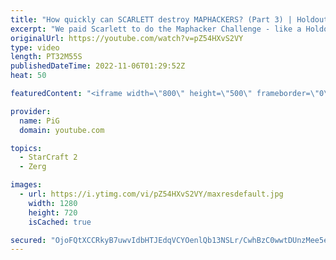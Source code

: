 ```yaml
---
title: "How quickly can SCARLETT destroy MAPHACKERS? (Part 3) | Holdout Challenge - StarCraft 2"
excerpt: "We paid Scarlett to do the Maphacker Challenge - like a Holdout Challenge, but noobs now have MAPHACKS!  Holdout Challenge Playlist: https://www.youtube.com/playlist?list=PLFUDU8AOevUeFDpQtPEfczemYCea_nT3j -- 🐷 Second Channel for Learning Resources: https://www.youtube.com/c/PiGRandom 🐷 Third Channel"
originalUrl: https://youtube.com/watch?v=pZ54HXvS2VY
type: video
length: PT32M55S
publishedDateTime: 2022-11-06T01:29:52Z
heat: 50

featuredContent: "<iframe width=\"800\" height=\"500\" frameborder=\"0\" src=\"https://www.youtube.com/embed/pZ54HXvS2VY\" allow=\"accelerometer; autoplay; encrypted-media; gyroscope; picture-in-picture\" allowfullscreen></iframe>"

provider:
  name: PiG
  domain: youtube.com

topics:
  - StarCraft 2
  - Zerg

images:
  - url: https://i.ytimg.com/vi/pZ54HXvS2VY/maxresdefault.jpg
    width: 1280
    height: 720
    isCached: true

secured: "OjoFQtXCCRkyB7uwvIdbHTJEdqVCYOenlQb13NSLr/CwhBzC0wwtDUnzMee5eYaKtH/w1a1KKsYUv4G+o1HcuGVmYM/bRJWQyQ+WwAPW3Be/N81Z+kp2i2YTsRnYcdOyxMLEG3y70Ef8SbjLp6mOv/W+lYDA+yxsMNrMRzClG0kLLd/VeI4RjCLhgRJYPPDGv1OYay4rwYvLgS+B1/nEXlilrEsZo3FGUlIrMUagDlq+rY3MoCRU1f4vbff6oaf6styo/+UHK9FJfRn2vzZ1ccNI10KwkBAPYF8pzrY95DnmgynQkDCkh5gPQyf3q7lQx5MHt0XkfuTwA0oYU1GGnQ6enrh94jSy09axsFXrzuAlXM6mQUIt5bPHLv7UgFNjZ1SLxSW3vXTL+9YghxGQ/FGfZH5Yne+K2XWpGlZUIDw=;NXpuTE2wb3IQfng/TpvF/g=="
---
```


